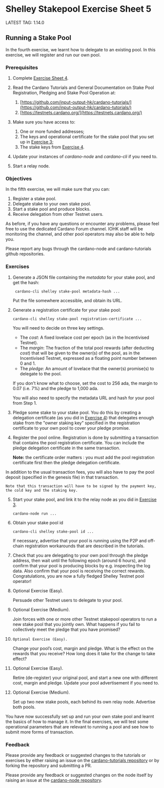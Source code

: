 # Shelley Stakepool Exercise Sheet 5

LATEST TAG: 1.14.0

## Running a Stake Pool

In the fourth exercise, we learnt how to delegate to an existing pool.
In this exercise, we will register and run our own pool.

### Prerequisites

1. 	Complete [Exercise Sheet 4](Exercise-4.md).

2. 	Read the Cardano Tutorials  and General Documentation on
    Stake Pool Registration, Pledging and Stake Pool Operation at:

    1. 	[https://github.com/input-output-hk/cardano-tutorials/](https://github.com/input-output-hk/cardano-tutorials/)
    2. 	[https://testnets.cardano.org/](https://testnets.cardano.org/)

3. 	Make sure you have access to:

    1. 	One or more funded addresses;
    2. 	The keys and operational certificate for the stake pool
        that you set up in [Exercise 3](Exercise-3.md);
    3. 	The stake keys from [Exercise 4](Exercise-4.md).

4. 	Update your instances of *cardano-node* and *cardano-cli* if you need to.

5. 	Start a relay node.

### Objectives

In the fifth exercise, we will make sure that you can:

1. Register a stake pool.
2. Delegate stake to your own stake pool.
3. Start a stake pool and produce blocks.
4. Receive delegation from other Testnet users.

As before, if you have any questions or encounter any problems, please feel free to use the dedicated Cardano Forum channel.  IOHK staff will be monitoring the channel, and other pool operators may also be able to help you.

Please report any bugs through the cardano-node and cardano-tutorials github repositories.

### Exercises

1. Generate a JSON file containing the _metadata_ for your stake pool, and get the hash:

        cardano-cli shelley stake-pool metadata-hash ...

    Put the file somewhere accessible, and obtain its URL.

2.  Generate a registration certificate for your stake pool:

   	    cardano-cli shelley stake-pool registration-certificate ...

    You will need to decide on three key settings.

    -   The _cost_: A fixed lovelace cost per epoch (as in the Incentivised Testnet).
    -   The _margin_: The fraction of the total pool rewards (after deducting _cost_)
        that will be given to the owner(s) of the pool, as in the Incentivised Testnet,
        expressed as a floating point number between 0 and 1.
    -   The _pledge_: An amount of lovelace that the owner(s) promise(s)
        to delegate to the pool.

    If you don’t know what to choose, set the cost to 256 ada,
    the margin to 0.07 (i.e. 7%)
    and the pledge to 1,000 ada.
    
    You will also need to specify the metadata URL and hash for your pool from Step 1.

3. 	Pledge some stake to your stake pool.
    You do this by creating a delegation certificate (as you did in
    [Exercise 4](Exercise-4.md)) that delegates
    enough stake from the "owner staking key" specified in the registration certificate
    to your own pool to cover your pledge promise.

4. 	Register the pool online.
    Registration is done by submitting a transaction that contains the
    pool registration certificate.
    You can include the pledge delegation certificate in the same transaction.

    __Note:__ the certificate order matters : you must add the pool registration certificate first then the pledge delegation certificate.

In addition to the usual transaction fees, you will also have to pay the
    pool deposit (specified in the genesis file) in that transaction.

    Note that this transaction will have to be signed by the payment key,
    the cold key and the staking key.

5. 	Start your stake pool, and link it to the relay node as you did in
    [Exercise 3](Exercise-3.md).

        cardano-node run ...

6. 	Obtain your stake pool id

        cardano-cli shelley stake-pool id ...

    If necessary, advertise that your pool is running using the P2P and off-chain registration workarounds that are described in the tutorials.


7. 	Check that you are delegating to your own pool through the pledge address,
    then wait until the following epoch (around 6 hours),
    and confirm that your pool is producing blocks by e.g. inspecting the log data.
    Also confirm that your pool is receiving the correct rewards.
    Congratulations, you are now a fully fledged Shelley Testnet pool operator!


8. 	Optional Exercise (Easy).

    Persuade other Testnet users to delegate to your pool.

9. 	Optional Exercise (Medium).

    Join forces with one or more other Testnet stakepool operators
    to run a new stake pool that you jointly own.
    What happens if you fail to collectively meet the pledge that you have promised?

10. 	Optional Exercise (Easy).

    Change your pool’s cost, margin and pledge.
    What is the effect on the rewards that you receive?
    How long does it take for the change to take effect?

11. Optional Exercise (Easy).

    Retire (de-register) your original pool, and start a new one with different cost,
    margin and pledge.  Update your pool advertisement if you need to.

12. Optional Exercise (Medium).

    Set up two new stake pools, each behind its own relay node.
    Advertise both pools.

You have now successfully set up and run your own stake pool and learnt the basics of how to manage it.  In the final exercises, we will test some operational parameters that are relevant to running a pool and see how to submit more forms of transaction.

### Feedback

Please provide any feedback or suggested changes to the tutorials or exercises by either raising an issue on the [cardano-tutorials repository](https://github.com/input-output-hk/cardano-tutorials) or by forking the repository and submitting a PR.

Please provide any feedback or suggested changes on the node itself by raising an issue at the [cardano-node repository](https://github.com/input-output-hk/cardano-node).
